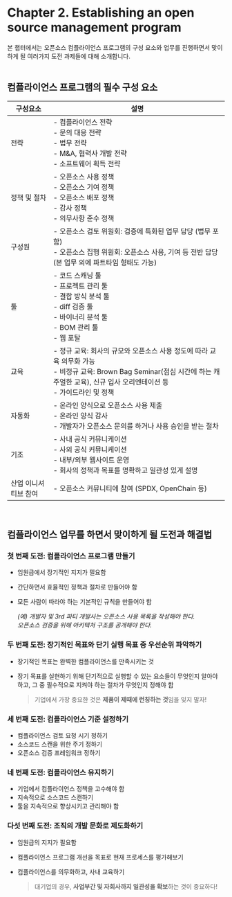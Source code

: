 # Chapter 2. Establishing an open source management program
본 챕터에서는 오픈소스 컴플라이언스 프로그램의 구성 요소와 업무를 진행하면서 맞이하게 될 여러가지 도전 과제들에 대해 소개합니다.
<br>
<br>

## 컴플라이언스 프로그램의 필수 구성 요소
| 구성요소 | 설명 |
|---------|-----|
| 전략 | - 컴플라이언스 전략 <br> - 문의 대응 전략 <br> - 법무 전략 <br> - M&A, 협력사 개발 전략 <br> - 소프트웨어 획득 전략 |
| 정책 및 절차 | - 오픈소스 사용 정책 <br> - 오픈소스 기여 정책 <br> - 오픈소스 배포 정책 <br> - 감사 정책 <br> - 의무사항 준수 정책 |
| 구성원 | - 오픈소스 검토 위원회: 검증에 특화된 업무 담당 (법무 포함) <br> - 오픈소스 집행 위원회: 오픈소스 사용, 기여 등 전반 담당 (본 업무 외에 파트타임 형태도 가능) |
| 툴 | - 코드 스캐닝 툴 <br> - 프로젝트 관리 툴 <br> -  결합 방식 분석 툴 <br> - diff 검증 툴 <br> - 바이너리 분석 툴 <br> - BOM 관리 툴 <br> - 웹 포탈 |
| 교육 | - 정규 교육: 회사의 규모와 오픈소스 사용 정도에 따라 교육 의무화 가능 <br> - 비정규 교육: Brown Bag Seminar(점심 시간에 하는 캐주얼한 교육), 신규 입사 오리엔테이션 등 <br> - 가이드라인 및 정책 |
| 자동화 | - 온라인 양식으로 오픈소스 사용 제출 <br> - 온라인 양식 감사 <br> - 개발자가 오픈소스 문의를 하거나 사용 승인을 받는 절차 |
| 기조 | - 사내 공식 커뮤니케이션 <br> - 사외 공식 커뮤니케이션 <br> - 내부/외부 웹사이트 운영 <br> - 회사의 정책과 목표를 명확하고 일관성 있게 설명 |
| 산업 이니셔티브 참여 | -  오픈소스 커뮤니티에 참여 (SPDX, OpenChain 등) |
<br>


## 컴플라이언스 업무를 하면서 맞이하게 될 도전과 해결법
### 첫 번째 도전: 컴플라이언스 프로그램 만들기
- 임원급에서 장기적인 지지가 필요함
- 간단하면서 효율적인 정책과 절차로 만들어야 함
- 모든 사람이 따라야 하는 기본적인 규칙을 만들어야 함

  *(예) 개발자 및 3rd 파티 개발사는 오픈소스 사용 목록을 작성해야 한다. <br> 오픈소스 검증을 위해 아키텍처 구조를 공개해야 한다.*

### 두 번째 도전: 장기적인 목표와 단기 실행 목표 중 우선순위 파악하기
- 장기적인 목표는 완벽한 컴플라이언스를 만족시키는 것
- 장기 목표를 실현하기 위해 단기적으로 실행할 수 있는 요소들이 무엇인지 알아야 하고, 그 중 필수적으로 지켜야 하는 절차가 무엇인지 정해야 함

  > 기업에서 가장 중요한 것은 **제품이 제때에 런칭하는 것**임을 잊지 말자!

### 세 번째 도전: 컴플라이언스 기준 설정하기
- 컴플라이언스 검토 요청 시기 정하기
- 소스코드 스캔을 위한 주기 정하기
- 오픈소스 검증 프레임워크 정하기

### 네 번째 도전: 컴플라이언스 유지하기
- 기업에서 컴플라이언스 정책을 고수해야 함
- 지속적으로 소스코드 스캔하기
- 툴을 지속적으로 향상시키고 관리해야 함

### 다섯 번째 도전: 조직의 개발 문화로 제도화하기
-	임원급의 지지가 필요함
-	컴플라이언스 프로그램 개선을 목표로 현재 프로세스를 평가해보기
-	컴플라이언스를 의무화하고, 사내 교육하기

    >	대기업의 경우, **사업부간 및 자회사까지 일관성을 확보**하는 것이 중요하다!
